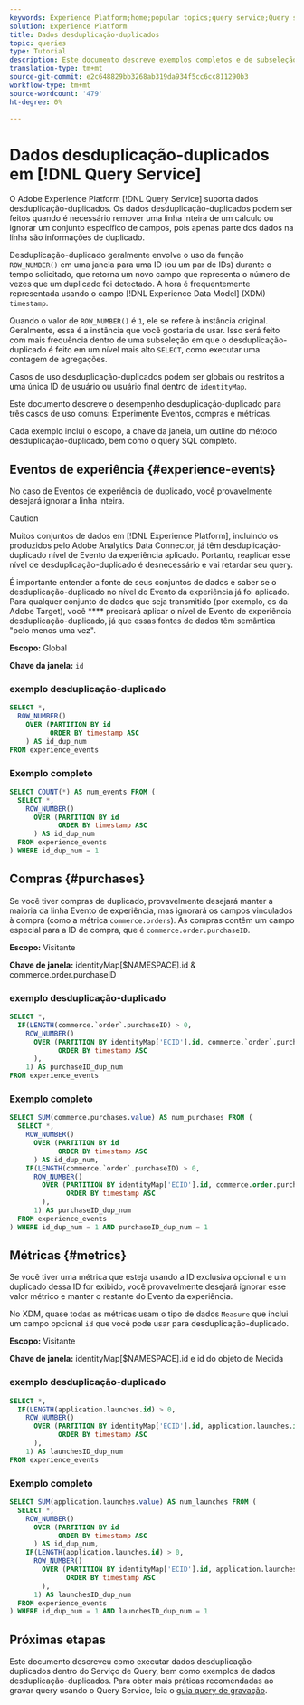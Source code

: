 ```yaml
---
keywords: Experience Platform;home;popular topics;query service;Query service;data deduplication;deduplication;
solution: Experience Platform
title: Dados desduplicação-duplicados
topic: queries
type: Tutorial
description: Este documento descreve exemplos completos e de subseleção de query para desduplicar três casos de uso comuns de Eventos de experiência, compras e métricas.
translation-type: tm+mt
source-git-commit: e2c648829bb3268ab319da934f5cc6cc811290b3
workflow-type: tm+mt
source-wordcount: '479'
ht-degree: 0%

---
```



# Dados desduplicação-duplicados em [!DNL Query Service]

O Adobe Experience Platform [!DNL Query Service] suporta dados desduplicação-duplicados. Os dados desduplicação-duplicados podem ser feitos quando é necessário remover uma linha inteira de um cálculo ou ignorar um conjunto específico de campos, pois apenas parte dos dados na linha são informações de duplicado.

Desduplicação-duplicado geralmente envolve o uso da função `ROW_NUMBER()` em uma janela para uma ID (ou um par de IDs) durante o tempo solicitado, que retorna um novo campo que representa o número de vezes que um duplicado foi detectado. A hora é frequentemente representada usando o campo [!DNL Experience Data Model] (XDM) `timestamp`.

Quando o valor de `ROW_NUMBER()` é `1`, ele se refere à instância original. Geralmente, essa é a instância que você gostaria de usar. Isso será feito com mais frequência dentro de uma subseleção em que o desduplicação-duplicado é feito em um nível mais alto `SELECT`, como executar uma contagem de agregações.

Casos de uso desduplicação-duplicados podem ser globais ou restritos a uma única ID de usuário ou usuário final dentro de `identityMap`.

Este documento descreve o desempenho desduplicação-duplicado para três casos de uso comuns: Experimente Eventos, compras e métricas.

Cada exemplo inclui o escopo, a chave da janela, um outline do método desduplicação-duplicado, bem como o query SQL completo.

## Eventos de experiência {#experience-events}

No caso de Eventos de experiência de duplicado, você provavelmente desejará ignorar a linha inteira.

>[!CAUTION]
>
>Muitos conjuntos de dados em [!DNL Experience Platform], incluindo os produzidos pelo Adobe Analytics Data Connector, já têm desduplicação-duplicado nível de Evento da experiência aplicado. Portanto, reaplicar esse nível de desduplicação-duplicado é desnecessário e vai retardar seu query.
>
>É importante entender a fonte de seus conjuntos de dados e saber se o desduplicação-duplicado no nível do Evento da experiência já foi aplicado. Para qualquer conjunto de dados que seja transmitido (por exemplo, os da Adobe Target), você **** precisará aplicar o nível de Evento de experiência desduplicação-duplicado, já que essas fontes de dados têm semântica &quot;pelo menos uma vez&quot;.

**Escopo:** Global

**Chave da janela:** `id`

### exemplo desduplicação-duplicado

```sql
SELECT *,
  ROW_NUMBER()
    OVER (PARTITION BY id
          ORDER BY timestamp ASC
    ) AS id_dup_num
FROM experience_events
```

### Exemplo completo

```sql
SELECT COUNT(*) AS num_events FROM (
  SELECT *,
    ROW_NUMBER()
      OVER (PARTITION BY id
            ORDER BY timestamp ASC
      ) AS id_dup_num
  FROM experience_events
) WHERE id_dup_num = 1
```

## Compras {#purchases}

Se você tiver compras de duplicado, provavelmente desejará manter a maioria da linha Evento de experiência, mas ignorará os campos vinculados à compra (como a métrica `commerce.orders`). As compras contêm um campo especial para a ID de compra, que é `commerce.order.purchaseID`.

**Escopo:** Visitante

**Chave de janela:** identityMap[$NAMESPACE].id &amp; commerce.order.purchaseID

### exemplo desduplicação-duplicado

```sql
SELECT *,
  IF(LENGTH(commerce.`order`.purchaseID) > 0,
    ROW_NUMBER()
      OVER (PARTITION BY identityMap['ECID'].id, commerce.`order`.purchaseID
            ORDER BY timestamp ASC
      ),
    1) AS purchaseID_dup_num
FROM experience_events
```

### Exemplo completo

```sql
SELECT SUM(commerce.purchases.value) AS num_purchases FROM (
  SELECT *,
    ROW_NUMBER()
      OVER (PARTITION BY id
            ORDER BY timestamp ASC
      ) AS id_dup_num,
    IF(LENGTH(commerce.`order`.purchaseID) > 0,
      ROW_NUMBER()
        OVER (PARTITION BY identityMap['ECID'].id, commerce.order.purchaseID
              ORDER BY timestamp ASC
        ),
      1) AS purchaseID_dup_num
  FROM experience_events
) WHERE id_dup_num = 1 AND purchaseID_dup_num = 1
```

## Métricas {#metrics}

Se você tiver uma métrica que esteja usando a ID exclusiva opcional e um duplicado dessa ID for exibido, você provavelmente desejará ignorar esse valor métrico e manter o restante do Evento da experiência.

No XDM, quase todas as métricas usam o tipo de dados `Measure` que inclui um campo opcional `id` que você pode usar para desduplicação-duplicado.

**Escopo:** Visitante

**Chave de janela:** identityMap[$NAMESPACE].id e id do objeto de Medida

### exemplo desduplicação-duplicado

```sql
SELECT *,
  IF(LENGTH(application.launches.id) > 0,
    ROW_NUMBER()
      OVER (PARTITION BY identityMap['ECID'].id, application.launches.id
            ORDER BY timestamp ASC
      ),
    1) AS launchesID_dup_num
FROM experience_events
```

### Exemplo completo

```sql
SELECT SUM(application.launches.value) AS num_launches FROM (
  SELECT *,
    ROW_NUMBER()
      OVER (PARTITION BY id
            ORDER BY timestamp ASC
      ) AS id_dup_num,
    IF(LENGTH(application.launches.id) > 0,
      ROW_NUMBER()
        OVER (PARTITION BY identityMap['ECID'].id, application.launches.id
              ORDER BY timestamp ASC
        ),
      1) AS launchesID_dup_num
  FROM experience_events
) WHERE id_dup_num = 1 AND launchesID_dup_num = 1
```

## Próximas etapas

Este documento descreveu como executar dados desduplicação-duplicados dentro do Serviço de Query, bem como exemplos de dados desduplicação-duplicados. Para obter mais práticas recomendadas ao gravar query usando o Query Service, leia o [guia query de gravação](./writing-queries.md).
